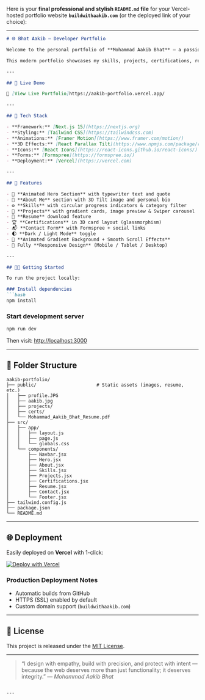 Here is your **final professional and stylish `README.md` file** for your Vercel-hosted portfolio website **`buildwithaakib.com`** (or the deployed link of your choice):

---

````markdown
# 🌐 Bhat Aakib — Developer Portfolio

Welcome to the personal portfolio of **Mohammad Aakib Bhat** — a passionate **Web Developer** and **Cybersecurity Engineer** from Jammu & Kashmir.

This modern portfolio showcases my skills, projects, certifications, resume, and contact information in an interactive format powered by **Next.js**, **Tailwind CSS**, and other cutting-edge technologies.

---

## 🚀 Live Demo

🔗 [View Live Portfolio]https://aakib-portfolio.vercel.app/

---

## 🧰 Tech Stack

- **Framework:** [Next.js 15](https://nextjs.org)
- **Styling:** [Tailwind CSS](https://tailwindcss.com)
- **Animations:** [Framer Motion](https://www.framer.com/motion/)
- **3D Effects:** [React Parallax Tilt](https://www.npmjs.com/package/react-parallax-tilt)
- **Icons:** [React Icons](https://react-icons.github.io/react-icons/)
- **Forms:** [Formspree](https://formspree.io/)
- **Deployment:** [Vercel](https://vercel.com)

---

## 📁 Features

- 🎯 **Animated Hero Section** with typewriter text and quote  
- 👤 **About Me** section with 3D Tilt image and personal bio  
- ⚙️ **Skills** with circular progress indicators & category filter  
- 💼 **Projects** with gradient cards, image preview & Swiper carousel  
- 📜 **Resume** download feature  
- 🏆 **Certifications** in 3D card layout (glassmorphism)  
- 📬 **Contact Form** with Formspree + social links  
- 🌓 **Dark / Light Mode** toggle  
- 🌈 **Animated Gradient Background + Smooth Scroll Effects**  
- 📱 Fully **Responsive Design** (Mobile / Tablet / Desktop)

---

## 🧑‍💻 Getting Started

To run the project locally:

### Install dependencies
```bash
npm install
````

### Start development server

```bash
npm run dev
```

Then visit: [http://localhost:3000](http://localhost:3000)

---

## 📁 Folder Structure

```
aakib-portfolio/
├── public/                      # Static assets (images, resume, etc.)
│   ├── profile.JPG
│   ├── aakib.jpg
│   ├── projects/
│   ├── certs/
│   └── Mohammad_Aakib_Bhat_Resume.pdf
├── src/
│   ├── app/
│   │   ├── layout.js
│   │   ├── page.js
│   │   └── globals.css
│   └── components/
│       ├── Navbar.jsx
│       ├── Hero.jsx
│       ├── About.jsx
│       ├── Skills.jsx
│       ├── Projects.jsx
│       ├── Certifications.jsx
│       ├── Resume.jsx
│       ├── Contact.jsx
│       └── Footer.jsx
├── tailwind.config.js
├── package.json
└── README.md
```

---

## 🌐 Deployment

Easily deployed on **Vercel** with 1-click:

[![Deploy with Vercel](https://vercel.com/button)](https://vercel.com/import/project)

### Production Deployment Notes

* Automatic builds from GitHub
* HTTPS (SSL) enabled by default
* Custom domain support (`buildwithaakib.com`)

---



## 📝 License

This project is released under the [MIT License](LICENSE).

---

> “I design with empathy, build with precision, and protect with intent — because the web deserves more than just functionality; it deserves integrity.”
> — *Mohammad Aakib Bhat*

```

---

```
